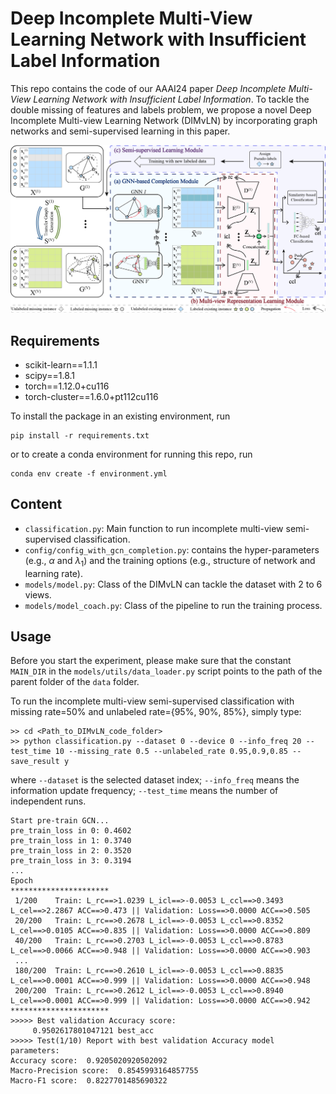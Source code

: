 # Deep Incomplete Multi-View Learning Network with Insufficient Label Information
This repo contains the code of our AAAI24 paper *Deep Incomplete Multi-View Learning Network with Insufficient Label Information*. To tackle the double missing of features and labels problem, we propose a novel Deep Incomplete Multi-view Learning Network (DIMvLN) by incorporating graph networks and semi-supervised learning in this paper.

![](./figs/framework_arrow.png)

## Requirements
- scikit-learn==1.1.1
- scipy==1.8.1
- torch==1.12.0+cu116
- torch-cluster==1.6.0+pt112cu116

To install the package in an existing environment, run
```
pip install -r requirements.txt
```
or to create a conda environment for running this repo, run
```
conda env create -f environment.yml
```

## Content

- `classification.py`: Main function to run incomplete multi-view semi-supervised classification.
- `config/config_with_gcn_completion.py`: contains the hyper-parameters (e.g., $\alpha$ and $\lambda_1$) and the training options (e.g., structure of network and learning rate).
- `models/model.py`: Class of the DIMvLN can tackle the dataset with 2 to 6 views.
- `models/model_coach.py`: Class of the pipeline to run the training process.

## Usage

Before you start the experiment, please make sure that the constant `MAIN_DIR` in the `models/utils/data_loader.py` script points to the path of the parent folder of the `data` folder.

To run the incomplete multi-view semi-supervised classification with missing rate=50% and unlabeled rate={95%, 90%, 85%}, simply type:

``````
>> cd <Path_to_DIMvLN_code_folder>
>> python classification.py --dataset 0 --device 0 --info_freq 20 --test_time 10 --missing_rate 0.5 --unlabeled_rate 0.95,0.9,0.85 --save_result y
``````

where `--dataset` is the selected dataset index; `--info_freq` means the information update frequency; `--test_time` means the number of independent runs.

``````
Start pre-train GCN...
pre_train_loss in 0: 0.4602
pre_train_loss in 1: 0.3740
pre_train_loss in 2: 0.3520
pre_train_loss in 3: 0.3194
...
Epoch
**********************
 1/200    Train: L_rc==>1.0239 L_icl==>-0.0053 L_ccl==>0.3493 L_cel==>2.2867 ACC==>0.473 || Validation: Loss==>0.0000 ACC==>0.505
 20/200   Train: L_rc==>0.2678 L_icl==>-0.0053 L_ccl==>0.8352 L_cel==>0.0105 ACC==>0.835 || Validation: Loss==>0.0000 ACC==>0.809
 40/200   Train: L_rc==>0.2703 L_icl==>-0.0053 L_ccl==>0.8783 L_cel==>0.0066 ACC==>0.948 || Validation: Loss==>0.0000 ACC==>0.903
 ...
 180/200  Train: L_rc==>0.2610 L_icl==>-0.0053 L_ccl==>0.8835 L_cel==>0.0001 ACC==>0.999 || Validation: Loss==>0.0000 ACC==>0.948
 200/200  Train: L_rc==>0.2612 L_icl==>-0.0053 L_ccl==>0.8940 L_cel==>0.0001 ACC==>0.999 || Validation: Loss==>0.0000 ACC==>0.942
**********************
>>>>> Best validation Accuracy score:
     0.9502617801047121 best_acc
>>>>> Test(1/10) Report with best validation Accuracy model parameters:
Accuracy score:  0.9205020920502092
Macro-Precision score:  0.8545993164857755
Macro-F1 score:  0.8227701485690322
``````
